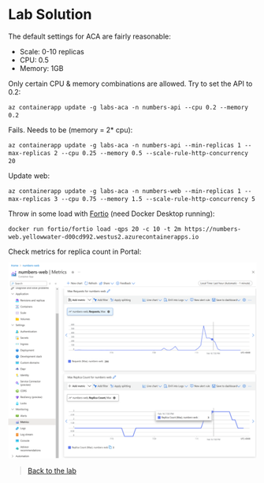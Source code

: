 # Lab Solution

The default settings for ACA are fairly reasonable:

- Scale: 0-10 replicas
- CPU: 0.5
- Memory: 1GB

Only certain CPU & memory combinations are allowed. Try to set the API to 0.2:

```
az containerapp update -g labs-aca -n numbers-api --cpu 0.2 --memory 0.2
```

Fails. Needs to be (memory = 2* cpu):

```
az containerapp update -g labs-aca -n numbers-api --min-replicas 1 --max-replicas 2 --cpu 0.25 --memory 0.5 --scale-rule-http-concurrency 20
```

Update web:

```
az containerapp update -g labs-aca -n numbers-web --min-replicas 1 --max-replicas 3 --cpu 0.75 --memory 1.5 --scale-rule-http-concurrency 5
```

Throw in some load with [Fortio](https://fortio.org) (need Docker Desktop running):

```
docker run fortio/fortio load -qps 20 -c 10 -t 2m https://numbers-web.yellowwater-d00cd992.westus2.azurecontainerapps.io
```

Check metrics for replica count in Portal:

![](/img/containers-aca/lab-metrics-replicas.png)


> [Back to the lab](README.md#lab)
